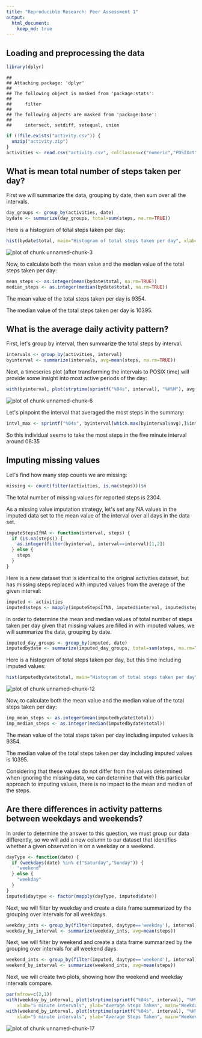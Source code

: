 ```yaml
---
title: "Reproducible Research: Peer Assessment 1"
output: 
  html_document:
    keep_md: true
---
```


## Loading and preprocessing the data

```r
library(dplyr)
```

```
## 
## Attaching package: 'dplyr'
## 
## The following object is masked from 'package:stats':
## 
##     filter
## 
## The following objects are masked from 'package:base':
## 
##     intersect, setdiff, setequal, union
```

```r
if (!file.exists("activity.csv")) {
  unzip("activity.zip")
}
activities <- read.csv("activity.csv", colClasses=c("numeric","POSIXct","numeric"), stringsAsFactors=FALSE)
```

## What is mean total number of steps taken per day?

First we will summarize the data, grouping by date, then sum over all the intervals.


```r
day_groups <- group_by(activities, date)
bydate <- summarize(day_groups, total=sum(steps, na.rm=TRUE))
```

Here is a histogram of total steps taken per day:


```r
hist(bydate$total, main="Histogram of total steps taken per day", xlab="Total Steps Taken per Day")
```

![plot of chunk unnamed-chunk-3](figure/unnamed-chunk-3-1.png) 

Now, to calculate both the mean value and the median value of the total steps taken per day:


```r
mean_steps <- as.integer(mean(bydate$total, na.rm=TRUE))
median_steps <- as.integer(median(bydate$total, na.rm=TRUE))
```

The mean value of the total steps taken per day is 9354.

The median value of the total steps taken per day is 10395.

## What is the average daily activity pattern?

First, let's group by interval, then summarize the total steps by interval.


```r
intervals <- group_by(activities, interval) 
byinterval <- summarize(intervals, avg=mean(steps, na.rm=TRUE))
```

Next, a timeseries plot (after transforming the intervals to POSIX time) will provide some insight into most active periods of the day:


```r
with(byinterval, plot(strptime(sprintf("%04s", interval), "%H%M"), avg, type="l", xlab="5 minute intervals", ylab="Average Steps Taken"))
```

![plot of chunk unnamed-chunk-6](figure/unnamed-chunk-6-1.png) 

Let's pinpoint the interval that averaged the most steps in the summary:

```r
intvl_max <- sprintf("%04s", byinterval[which.max(byinterval$avg),]$interval)
```

So this individual seems to take the most steps in the five minute interval around 08:35

## Imputing missing values

Let's find how many step counts we are missing:


```r
missing <- count(filter(activities, is.na(steps)))$n
```
The total number of missing values for reported steps is 2304.

As a missing value imputation strategy, let's set any NA values in the imputed data set
to the mean value of the interval over all days in the data set.

```r
imputeStepsIfNA <- function(interval, steps) {
  if (is.na(steps)) {
    as.integer(filter(byinterval, interval==interval)[1,2])
  } else {
    steps
  }
}
```

Here is a new dataset that is identical to the original activities dataset,
but has missing steps replaced with imputed values from the average of the
given interval:


```r
imputed <- activities
imputed$steps <- mapply(imputeStepsIfNA, imputed$interval, imputed$steps)
```
In order to determine the mean and median values of total number of steps taken per day
given that missing values are filled in with imputed values, we will summarize the data,
grouping by date.

```r
imputed_day_groups <- group_by(imputed, date)
imputedbydate <- summarize(imputed_day_groups, total=sum(steps, na.rm=TRUE))
```

Here is a histogram of total steps taken per day, but this time including imputed values:


```r
hist(imputedbydate$total, main="Histogram of total steps taken per day", xlab="Total Steps Taken per Day")
```

![plot of chunk unnamed-chunk-12](figure/unnamed-chunk-12-1.png) 

Now, to calculate both the mean value and the median value of the total steps taken per day:


```r
imp_mean_steps <- as.integer(mean(imputedbydate$total))
imp_median_steps <- as.integer(median(imputedbydate$total))
```

The mean value of the total steps taken per day including imputed values is 9354.

The median value of the total steps taken per day including imputed values is 10395.

Considering that these values do not differ from the values determined when ignoring the missing data, we can determine that with this particular approach to imputing values, there is no impact to the mean and median of the steps.

## Are there differences in activity patterns between weekdays and weekends?

In order to determine the answer to this question, we must group our data differently, so we will add a new column to our dataset that identifies whether a given observation is on a weekday or a weekend.


```r
dayType <- function(date) {
  if (weekdays(date) %in% c("Saturday","Sunday")) {
    "weekend"
  } else {
    "weekday"
  }
}
imputed$daytype <- factor(mapply(dayType, imputed$date))
```

Next, we will filter by weekday and create a data frame summarized by the grouping over intervals for all weekdays.


```r
weekday_ints <- group_by(filter(imputed, daytype=='weekday'), interval)
weekday_by_interval <- summarize(weekday_ints, avg=mean(steps))
```

Next, we will filter by weekend and create a data frame summarized by the grouping over intervals for all weekend days.


```r
weekend_ints <- group_by(filter(imputed, daytype=='weekend'), interval)
weekend_by_interval <- summarize(weekend_ints, avg=mean(steps))
```

Next, we will create two plots, showing how the weekend and weekday intervals compare.


```r
par(mfrow=c(2,1))
with(weekday_by_interval, plot(strptime(sprintf("%04s", interval), "%H%M"), avg, type="l",
    xlab="5 minute intervals", ylab="Average Steps Taken", main="Weekday Activity"))
with(weekend_by_interval, plot(strptime(sprintf("%04s", interval), "%H%M"), avg, type="l",
    xlab="5 minute intervals", ylab="Average Steps Taken", main="Weekend Activity"))
```

![plot of chunk unnamed-chunk-17](figure/unnamed-chunk-17-1.png) 
